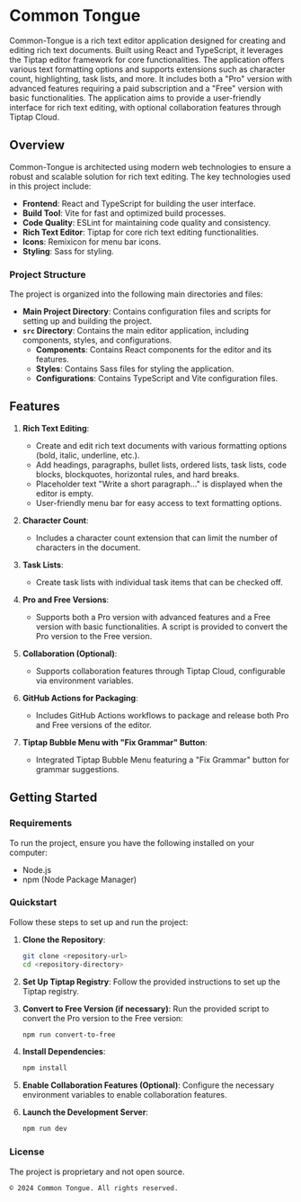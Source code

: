 # Common Tongue

Common-Tongue is a rich text editor application designed for creating and editing rich text documents. Built using React and TypeScript, it leverages the Tiptap editor framework for core functionalities. The application offers various text formatting options and supports extensions such as character count, highlighting, task lists, and more. It includes both a "Pro" version with advanced features requiring a paid subscription and a "Free" version with basic functionalities. The application aims to provide a user-friendly interface for rich text editing, with optional collaboration features through Tiptap Cloud.

## Overview

Common-Tongue is architected using modern web technologies to ensure a robust and scalable solution for rich text editing. The key technologies used in this project include:

- **Frontend**: React and TypeScript for building the user interface.
- **Build Tool**: Vite for fast and optimized build processes.
- **Code Quality**: ESLint for maintaining code quality and consistency.
- **Rich Text Editor**: Tiptap for core rich text editing functionalities.
- **Icons**: Remixicon for menu bar icons.
- **Styling**: Sass for styling.

### Project Structure

The project is organized into the following main directories and files:

- **Main Project Directory**: Contains configuration files and scripts for setting up and building the project.
- **`src` Directory**: Contains the main editor application, including components, styles, and configurations.
  - **Components**: Contains React components for the editor and its features.
  - **Styles**: Contains Sass files for styling the application.
  - **Configurations**: Contains TypeScript and Vite configuration files.

## Features

1. **Rich Text Editing**:
    - Create and edit rich text documents with various formatting options (bold, italic, underline, etc.).
    - Add headings, paragraphs, bullet lists, ordered lists, task lists, code blocks, blockquotes, horizontal rules, and hard breaks.
    - Placeholder text "Write a short paragraph..." is displayed when the editor is empty.
    - User-friendly menu bar for easy access to text formatting options.

2. **Character Count**:
    - Includes a character count extension that can limit the number of characters in the document.

3. **Task Lists**:
    - Create task lists with individual task items that can be checked off.

4. **Pro and Free Versions**:
    - Supports both a Pro version with advanced features and a Free version with basic functionalities. A script is provided to convert the Pro version to the Free version.

5. **Collaboration (Optional)**:
    - Supports collaboration features through Tiptap Cloud, configurable via environment variables.

6. **GitHub Actions for Packaging**:
    - Includes GitHub Actions workflows to package and release both Pro and Free versions of the editor.

7. **Tiptap Bubble Menu with "Fix Grammar" Button**:
    - Integrated Tiptap Bubble Menu featuring a "Fix Grammar" button for grammar suggestions.

## Getting Started

### Requirements

To run the project, ensure you have the following installed on your computer:

- Node.js
- npm (Node Package Manager)

### Quickstart

Follow these steps to set up and run the project:

1. **Clone the Repository**:
    ```sh
    git clone <repository-url>
    cd <repository-directory>
    ```

2. **Set Up Tiptap Registry**:
    Follow the provided instructions to set up the Tiptap registry.

3. **Convert to Free Version (if necessary)**:
    Run the provided script to convert the Pro version to the Free version:
    ```sh
    npm run convert-to-free
    ```

4. **Install Dependencies**:
    ```sh
    npm install
    ```

5. **Enable Collaboration Features (Optional)**:
    Configure the necessary environment variables to enable collaboration features.

6. **Launch the Development Server**:
    ```sh
    npm run dev
    ```

### License

The project is proprietary and not open source.

```
© 2024 Common Tongue. All rights reserved.
```